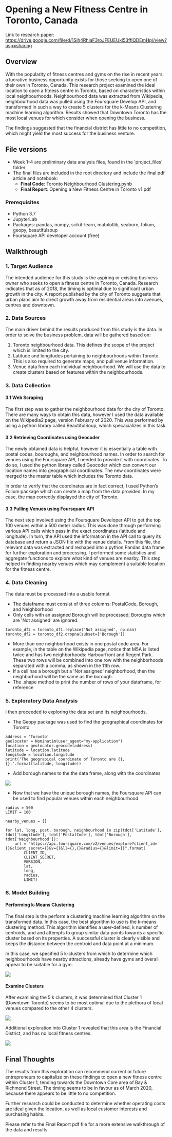 # Opening a New Fitness Centre in Toronto, Canada

Link to research paper: https://drive.google.com/file/d/1Sih4RhiaF3roJFEUEUkl53fflQDEmHpi/view?usp=sharing

## Overview

With the popularity of fitness centres and gyms on the rise in recent years, a lucrative business opportunity exists for those seeking to open one of their own in Toronto, Canada. This research project examined the ideal location to open a fitness centre in Toronto, based on characteristics within local neighbourhoods. Neighbourhood data was extracted from Wikipedia, neighbourhood data was pulled using the Foursquare Develop API, and transformed in such a way to create 5 clusters for the k-Means Clustering machine learning algorithm. Results showed that Downtown Toronto has the most local venues for which consider when opening the business. 

The findings suggested that the financial district has little to no competition, which might yield the most success for the business venture.

## File versions
- Week 1-4 are preliminary data analysis files, found in the 'project_files' folder
- The final files are included in the root directory and include the final pdf article and notebook:
  - **Final Code**: Toronto Neighbourhood Clustering.pynb
  - **Final Report**: Opening a New Fitness Centre in Toronto v1.pdf

### Prerequisites
 - Python 3.7
 - JupyterLab
 - Packages: pandas, numpy, scikit-learn, matplotlib, seaborn, folium, geopy, beautifulsoup
 - Foursquare API developer account (free)
 
## Walkthrough

### 1. Target Audience
The intended audience for this study is the aspiring or existing business owner who seeks to open a fitness centre in Toronto, Canada. Research indicates that as of 2018, the timing is optimal due to significant urban growth in the city. A report published by the city of Toronto suggests that urban plans aim to direct growth away from residential areas into avenues, centres and downtown.

### 2. Data Sources
The main driver behind the results produced from this study is the data. In order to solve the business problem, data will be gathered based on:

1. Toronto neighbourhood data. This defines the scope of the project which is limited to the city.
2. Latitude and longitudes pertaining to neighbourhoods within Toronto. This is also required to generate maps, and pull venue information.
3. Venue data from each individual neighbourhood. We will use the data to create clusters based on features within the neighbourhoods.

### 3. Data Collection

#### 3.1 Web Scraping

The first step was to gather the neighbourhood data for the city of Toronto. There are many ways to obtain this data, however I used the data available on the Wikipedia2 page, version February of 2020. This was performed by using a python library called BeautifulSoup, which specacializes in this task.

#### 3.2 Retrieving Coordinates using Geocoder

The newly obtained data is helpful, however it is essentially a table with postal codes, bouroughs, and neighbourhood names. In order to search for venues using the Foursquare API, I needed to provide it with coordinates. To do so, I used the python library called Geocoder which can convert our location names into geographical coordinates. The new coordinates were merged to the master table which includes the Toronto data.

In order to verify that the coordinates are in fact correct, I used Python’s Folium package which can create a map from the data provided. In my case, the map correctly displayed the city of Toronto.

#### 3.3 Pulling Venues using Foursquare API

The next step involved using the Foursquare Developer API to get the top 100 venues within a 500 meter radius. This was done through performing various API calls which pass in the exact coordinates (latitude and longitude). In turn, the API used the information in the API call to query its database and return a JSON file with the venue details. From this file, the relevant data was extracted and reshaped into a python Pandas data frame for further exploration and processing. I performed some statistics and aggregate functions to explore what kind of venues are nearby. This step helped in finding nearby venues which may complement a suitable location for the fitness centre.

### 4. Data Cleaning

The data must be processed into a usable format.

- The dataframe must consist of three columns: PostalCode, Borough, and Neighborhood
- Only cells with an assigned Borough will be processed; Boroughs which are 'Not assigned' are ignored.
```
toronto_df2 = toronto_df1.replace('Not assigned', np.nan)
toronto_df2 = toronto_df2.dropna(subset=['Borough'])
```
- More than one neighborhood exists in one postal code area. For example, in the table on the Wikipedia page, notice that M5A is listed twice and has two neighborhoods: Harbourfront and Regent Park. These two rows will be combined into one row with the neighborhoods separated with a comma, as shown in the 11th row.
- If a cell has a borough but a 'Not assigned' neighborhood, then the neighborhood will be the same as the borough.
- The .shape method to print the number of rows of your dataframe, for reference

### 5. Exploratory Data Analysis
I then proceeded to exploring the data set and its neighbourhoods.

- The Geopy package was used to find the geographical coordinates for Toronto
```
address = 'Toronto'
geolocator = Nominatim(user_agent="my-application")
location = geolocator.geocode(address)
latitude = location.latitude
longitude = location.longitude
print('The geograpical coordinate of Toronto are {}, {}.'.format(latitude, longitude))
```

- Add borough names to the the data frame, along with the coordinates

![](images/boroughs.png)

- Now that we have the unique borough names, the Foursquare API can be used to find popular venues within each neighbourhood

```
radius = 500
LIMIT = 100

nearby_venues = []

for lat, long, post, borough, neighbourhood in zip(tdot['Latitude'], tdot['Longitude'], tdot['PostalCode'], tdot['Borough'], tdot['Neighbourhood']):
    url = "https://api.foursquare.com/v2/venues/explore?client_id={}&client_secret={}&v={}&ll={},{}&radius={}&limit={}".format(
        CLIENT_ID,
        CLIENT_SECRET,
        VERSION,
        lat,
        long,
        radius, 
        LIMIT)
```


### 6. Model Building
#### Performing k-Means Clustering

The final step is the perform a clustering machine learning algorithm on the transformed data. In this case, the best algorithm to use is the k-means clustering method. This algorithm identifies a user-defined, k number of centroids, and and attempts to group similar data points towards a specific cluster based on its properties. A successful cluster is clearly visible and keeps the distance between the centroid and data point at a minimum.

In this case, we specified 5 k-clusters from which to determine which neighbourhoods have nearby attractions, already have gyms and overall appear to be suitable for a gym.

![](images/figure_4.png)

#### Examine Clusters

After examining the 5 k clusters, it was determined that Cluster 1 (Downtown Toronto) seems to be most optimal due to the plethora of local venues compared to the other 4 clusters.

![](images/figure_3.png)

Additional exploration into Cluster 1 revealed that this area is the Financial District, and has no local fitness centres.

![](images/figure_1.png)


## Final Thoughts

The results from this exploration can recommend current or future entrepreneurs to capitalize on these findings to open a new fitness centre within Cluster 1, tending towards the Downtown Core area of Bay & Richmond Street. The timing seems to be in favour as of March 2020, because there appears to be little to no competition.

Further research could be conducted to determine whether operating costs are ideal given the location, as well as local customer interests and purchasing habits.

Please refer to the Final Report pdf file for a more extensive walkthrough of the data and results.
